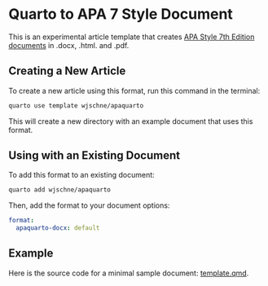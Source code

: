 
# Quarto to APA 7 Style Document

This is an experimental article template that creates [APA Style 7th Edition documents](https://apastyle.apa.org/) in .docx, .html. and .pdf.



## Creating a New Article

To create a new article using this format, run this command in the terminal:


```bash
quarto use template wjschne/apaquarto
```

This will create a new directory with an example document that uses this format.

## Using with an Existing Document

To add this format to an existing document:

```bash
quarto add wjschne/apaquarto
```

Then, add the format to your document options:

```yaml
format:
  apaquarto-docx: default
```    

## Example

Here is the source code for a minimal sample document: [template.qmd](template.qmd).

